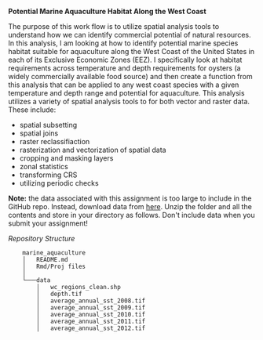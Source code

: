 **Potential Marine Aquaculture Habitat Along the West Coast**

The purpose of this work flow is to utilize spatial analysis tools to understand how we can identify commercial potential of natural resources. In this analysis, I am looking at how to identify potential marine species habitat suitable for aquaculture along the West Coast of the United States in each of its Exclusive Economic Zones (EEZ). I specifically look at habitat requirements across temperature and depth requirements for oysters (a widely commercially available food source) and then create a function from this analysis that can be applied to any west coast species with a given temperature and depth range and potential for aquaculture. This analysis utilizes a variety of spatial analysis tools to for both vector and raster data. These include:

* spatial subsetting 
* spatial joins
* raster reclassifiaction
* rasterization and vectorization of spatial data
* cropping and masking layers
* zonal statistics
* transforming CRS
* utilizing periodic checks 

**Note:** the data associated with this assignment is too large to include in the GitHub repo. Instead, download data from [here](https://drive.google.com/file/d/1u-iwnPDbe6ZK7wSFVMI-PpCKaRQ3RVmg/view?usp=sharing). Unzip the folder and all the contents and store in your directory as follows. Don't include data when you submit your assignment!



*Repository Structure*
```
    marine_aquaculture
    │   README.md
    │   Rmd/Proj files    
    │
    └───data
        │   wc_regions_clean.shp
        │   depth.tif
        │   average_annual_sst_2008.tif
        │   average_annual_sst_2009.tif        
        │   average_annual_sst_2010.tif        
        │   average_annual_sst_2011.tif
        │   average_annual_sst_2012.tif     
```